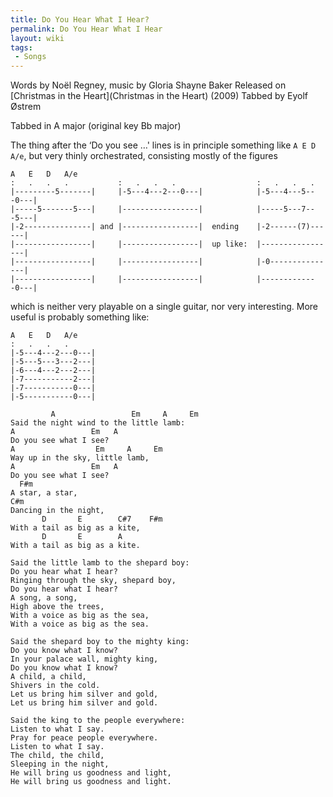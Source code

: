 ```yaml
---
title: Do You Hear What I Hear?
permalink: Do You Hear What I Hear
layout: wiki
tags:
 - Songs
---
```


Words by Noël Regney, music by Gloria Shayne Baker
Released on [Christmas in the Heart](Christmas in the Heart)
(2009)
Tabbed by Eyolf Østrem

Tabbed in A major (original key Bb major)

The thing after the ‘Do you see …' lines is in principle something like
`A E D A/e`, but very thinly orchestrated, consisting mostly of the
figures

    A   E   D   A/e
    :   .   .   .           :   .   .   .                  :   .   .   .
    |---------5-------|     |-5---4---2---0---|            |-5---4---5---0---|
    |-----5-------5---|     |-----------------|            |-----5---7---5---|
    |-2---------------| and |-----------------|  ending    |-2------(7)------|
    |-----------------|     |-----------------|  up like:  |-----------------|
    |-----------------|     |-----------------|            |-0---------------|
    |-----------------|     |-----------------|            |-------------0---|

which is neither very playable on a single guitar, nor very interesting.
More useful is probably something like:

    A   E   D   A/e
    :   .   .   .
    |-5---4---2---0---|
    |-5---5---3---2---|
    |-6---4---2---2---|
    |-7-----------2---|
    |-7-----------0---|
    |-5-----------0---|

             A                 Em     A     Em
    Said the night wind to the little lamb:
    A                 Em   A
    Do you see what I see?
    A                  Em     A     Em
    Way up in the sky, little lamb,
    A                 Em   A
    Do you see what I see?
      F#m
    A star, a star,
    C#m
    Dancing in the night,
           D       E        C#7    F#m
    With a tail as big as a kite,
           D       E        A
    With a tail as big as a kite.

    Said the little lamb to the shepard boy:
    Do you hear what I hear?
    Ringing through the sky, shepard boy,
    Do you hear what I hear?
    A song, a song,
    High above the trees,
    With a voice as big as the sea,
    With a voice as big as the sea.

    Said the shepard boy to the mighty king:
    Do you know what I know?
    In your palace wall, mighty king,
    Do you know what I know?
    A child, a child,
    Shivers in the cold.
    Let us bring him silver and gold,
    Let us bring him silver and gold.

    Said the king to the people everywhere:
    Listen to what I say.
    Pray for peace people everywhere.
    Listen to what I say.
    The child, the child,
    Sleeping in the night,
    He will bring us goodness and light,
    He will bring us goodness and light.
